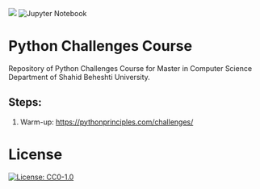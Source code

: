 [![](https://img.shields.io/badge/python-3.8+-blue.svg)](https://www.python.org/downloads/)
![Jupyter Notebook](https://img.shields.io/badge/jupyter-%23FA0F00.svg?logo=jupyter&logoColor=white)

# Python Challenges Course 

Repository of Python Challenges Course for Master in Computer Science Department of Shahid Beheshti University.

## Steps:

 1. Warm-up: https://pythonprinciples.com/challenges/


# License
 [![License: CC0-1.0](https://licensebuttons.net/l/zero/1.0/80x15.png)](http://creativecommons.org/publicdomain/zero/1.0/)